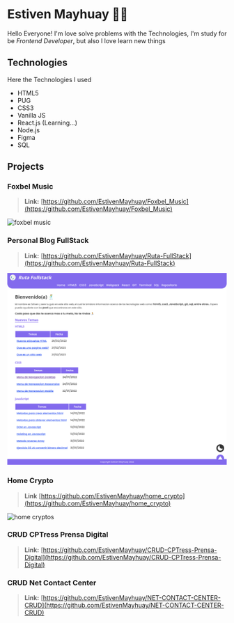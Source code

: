 # **Estiven Mayhuay 🙋🤠**

Hello Everyone! I'm love solve problems with the Technologies, I'm study for be _Frontend Developer_, but also I love learn new things

## **Technologies**

Here the Technologies I used

- HTML5
- PUG
- CSS3
- Vanilla JS
- React.js (Learning...)
- Node.js
- Figma
- SQL

## **Projects**

### **Foxbel Music**

> **Link:** [https://github.com/EstivenMayhuay/Foxbel_Music](https://github.com/EstivenMayhuay/Foxbel_Music)

![foxbel music](https://github.com/EstivenMayhuay/Foxbel_Music/raw/main/public/images/view-desktop-intro.png)

### **Personal Blog FullStack**

> **Link:** [https://github.com/EstivenMayhuay/Ruta-FullStack](https://github.com/EstivenMayhuay/Ruta-FullStack)

![personal blog fullstack](https://github.com/EstivenMayhuay/Ruta-FullStack/raw/main/docs/img/view_desktop_light.png)

### **Home Crypto**

> **Link** [https://github.com/EstivenMayhuay/home_crypto](https://github.com/EstivenMayhuay/home_crypto)

![home cryptos](https://github.com/EstivenMayhuay/home_crypto/raw/main/src/images/view_desktop_home.png)

### **CRUD CPTress Prensa Digital**

> **Link:** [https://github.com/EstivenMayhuay/CRUD-CPTress-Prensa-Digital](https://github.com/EstivenMayhuay/CRUD-CPTress-Prensa-Digital)

### **CRUD Net Contact Center**

> **Link:** [https://github.com/EstivenMayhuay/NET-CONTACT-CENTER-CRUD](https://github.com/EstivenMayhuay/NET-CONTACT-CENTER-CRUD)
